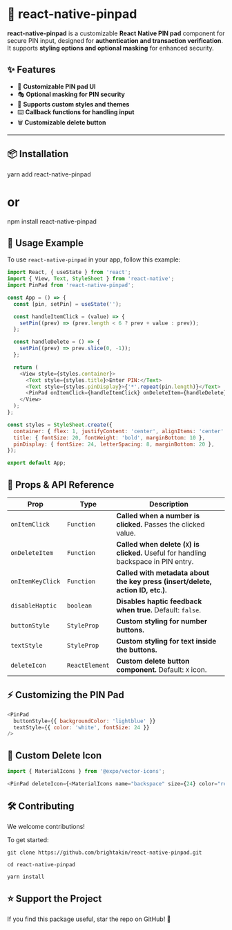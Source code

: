 # 📌 react-native-pinpad

**react-native-pinpad** is a customizable **React Native PIN pad** component for secure PIN input, designed for **authentication and transaction verification**.  
It supports **styling options and optional masking** for enhanced security.

## ✨ Features
- 🔢 **Customizable PIN pad UI**
- 🎭 **Optional masking for PIN security**
- 🎨 **Supports custom styles and themes**
- ⌨️ **Callback functions for handling input**
- 🗑️ **Customizable delete button**

---

## 📦 Installation

yarn add react-native-pinpad
# or
npm install react-native-pinpad


## 🚀 Usage Example

To use `react-native-pinpad` in your app, follow this example:

```javascript
import React, { useState } from 'react';
import { View, Text, StyleSheet } from 'react-native';
import PinPad from 'react-native-pinpad';

const App = () => {
  const [pin, setPin] = useState('');

  const handleItemClick = (value) => {
    setPin((prev) => (prev.length < 6 ? prev + value : prev));
  };

  const handleDelete = () => {
    setPin((prev) => prev.slice(0, -1));
  };

  return (
    <View style={styles.container}>
      <Text style={styles.title}>Enter PIN:</Text>
      <Text style={styles.pinDisplay}>{'*'.repeat(pin.length)}</Text>
      <PinPad onItemClick={handleItemClick} onDeleteItem={handleDelete} />
    </View>
  );
};

const styles = StyleSheet.create({
  container: { flex: 1, justifyContent: 'center', alignItems: 'center' },
  title: { fontSize: 20, fontWeight: 'bold', marginBottom: 10 },
  pinDisplay: { fontSize: 24, letterSpacing: 8, marginBottom: 20 },
});

export default App;
```

## 🔧 Props & API Reference

| **Prop**         | **Type**       | **Description** |
|-----------------|---------------|----------------|
| `onItemClick`   | `Function`     | **Called when a number is clicked.** Passes the clicked value. |
| `onDeleteItem`  | `Function`     | **Called when delete (`X`) is clicked.** Useful for handling backspace in PIN entry. |
| `onItemKeyClick` | `Function`     | **Called with metadata about the key press (insert/delete, action ID, etc.).** |
| `disableHaptic` | `boolean`      | **Disables haptic feedback when true.** Default: `false`. |
| `buttonStyle`   | `StyleProp`    | **Custom styling for number buttons.** |
| `textStyle`     | `StyleProp`    | **Custom styling for text inside the buttons.** |
| `deleteIcon`    | `ReactElement` | **Custom delete button component.** Default: `X` icon. |

## ⚡ Customizing the PIN Pad

```javascript
<PinPad 
  buttonStyle={{ backgroundColor: 'lightblue' }} 
  textStyle={{ color: 'white', fontSize: 24 }} 
/>
```

## 🔹 Custom Delete Icon

```javascript
import { MaterialIcons } from '@expo/vector-icons';

<PinPad deleteIcon={<MaterialIcons name="backspace" size={24} color="red" />} />
```

## 🛠️ Contributing
We welcome contributions!

To get started:
```
git clone https://github.com/brightakin/react-native-pinpad.git
```
```
cd react-native-pinpad
```
```
yarn install
```

## ⭐ Support the Project
If you find this package useful, star the repo on GitHub! 🌟
